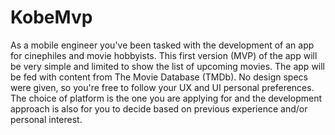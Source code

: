# KobeMvp
As a mobile engineer you've been tasked with the development of an app for cinephiles and movie hobbyists. This first version (MVP) of the app will be very simple and limited to show the list of upcoming movies. The app will be fed with content from ​The Movie Database (TMDb)​. No design specs were given, so you're free to follow your UX and UI personal preferences. The choice of platform is the one you are applying for and the development approach is also for you to decide based on previous experience and/or personal interest.

